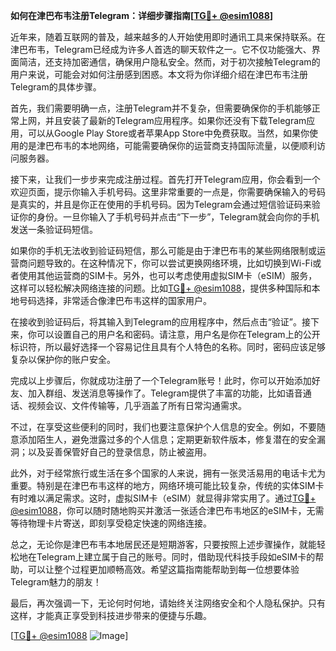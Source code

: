 **如何在津巴布韦注册Telegram：详细步骤指南[[TG💪+ @esim1088](https://t.me/s/esim1088)]**

近年来，随着互联网的普及，越来越多的人开始使用即时通讯工具来保持联系。在津巴布韦，Telegram已经成为许多人首选的聊天软件之一。它不仅功能强大、界面简洁，还支持加密通信，确保用户隐私安全。然而，对于初次接触Telegram的用户来说，可能会对如何注册感到困惑。本文将为你详细介绍在津巴布韦注册Telegram的具体步骤。

首先，我们需要明确一点，注册Telegram并不复杂，但需要确保你的手机能够正常上网，并且安装了最新的Telegram应用程序。如果你还没有下载Telegram应用，可以从Google Play Store或者苹果App Store中免费获取。当然，如果你使用的是津巴布韦的本地网络，可能需要确保你的运营商支持国际流量，以便顺利访问服务器。

接下来，让我们一步步来完成注册过程。首先打开Telegram应用，你会看到一个欢迎页面，提示你输入手机号码。这里非常重要的一点是，你需要确保输入的号码是真实的，并且是你正在使用的手机号码。因为Telegram会通过短信验证码来验证你的身份。一旦你输入了手机号码并点击“下一步”，Telegram就会向你的手机发送一条验证码短信。

如果你的手机无法收到验证码短信，那么可能是由于津巴布韦的某些网络限制或运营商问题导致的。在这种情况下，你可以尝试更换网络环境，比如切换到Wi-Fi或者使用其他运营商的SIM卡。另外，也可以考虑使用虚拟SIM卡（eSIM）服务，这样可以轻松解决网络连接的问题。比如[TG💪+ @esim1088](https://t.me/s/esim1088)，提供多种国际和本地号码选择，非常适合像津巴布韦这样的国家用户。

在接收到验证码后，将其输入到Telegram的应用程序中，然后点击“验证”。接下来，你可以设置自己的用户名和密码。请注意，用户名是你在Telegram上的公开标识符，所以最好选择一个容易记住且具有个人特色的名称。同时，密码应该足够复杂以保护你的账户安全。

完成以上步骤后，你就成功注册了一个Telegram账号！此时，你可以开始添加好友、加入群组、发送消息等操作了。Telegram提供了丰富的功能，比如语音通话、视频会议、文件传输等，几乎涵盖了所有日常沟通需求。

不过，在享受这些便利的同时，我们也要注意保护个人信息的安全。例如，不要随意添加陌生人，避免泄露过多的个人信息；定期更新软件版本，修复潜在的安全漏洞；以及妥善保管好自己的登录信息，防止被盗用。

此外，对于经常旅行或生活在多个国家的人来说，拥有一张灵活易用的电话卡尤为重要。特别是在津巴布韦这样的地方，网络环境可能比较复杂，传统的实体SIM卡有时难以满足需求。这时，虚拟SIM卡（eSIM）就显得非常实用了。通过[TG💪+ @esim1088](https://t.me/s/esim1088)，你可以随时随地购买并激活一张适合津巴布韦地区的eSIM卡，无需等待物理卡片寄送，即刻享受稳定快速的网络连接。

总之，无论你是津巴布韦本地居民还是短期游客，只要按照上述步骤操作，就能轻松地在Telegram上建立属于自己的账号。同时，借助现代科技手段如eSIM卡的帮助，可以让整个过程更加顺畅高效。希望这篇指南能帮助到每一位想要体验Telegram魅力的朋友！

最后，再次强调一下，无论何时何地，请始终关注网络安全和个人隐私保护。只有这样，才能真正享受到科技进步带来的便捷与乐趣。

[[TG💪+ @esim1088](https://t.me/s/esim1088) ![Image](https://i.postimg.cc/4NQfJmqS/Snipaste-2025-05-13-00-14-12.png)]